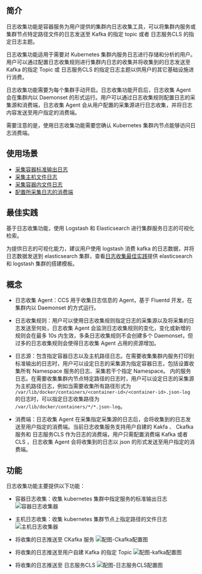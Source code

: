 ## 简介

日志收集功能是容器服务为用户提供的集群内日志收集工具，可以将集群内服务或集群节点特定路径文件的日志发送至 Kafka 的指定 topic 或者 日志服务CLS 的指定日志主题。

日志收集功能适用于需要对 Kubernetes 集群内服务日志进行存储和分析的用户。用户可以通过配置日志收集规则进行集群内日志的收集并将收集到的日志发送至 Kafka 的指定 Topic 或 日志服务CLS 的指定日志主题以供用户的其它基础设施进行消费。

日志收集功能需要为每个集群手动开启。日志收集功能开启后，日志收集 Agent 会在集群内以 Daemonset 的形式运行。用户可以通过日志收集规则配置日志的采集源和消费端，日志收集 Agent 会从用户配置的采集源进行日志收集，并将日志内容发送至用户指定的消费端。

需要注意的是，使用日志收集功能需要您确认 Kubernetes 集群内节点能够访问日志消费端。

## 使用场景

- [采集容器标准输出日志](https://cloud.tencent.com/document/product/457/13662)
- [采集主机文件日志](https://cloud.tencent.com/document/product/457/13660)
- [采集容器内文件日志](https://cloud.tencent.com/document/product/457/13661)
- [配置所采集日志的消费端](https://cloud.tencent.com/document/product/457/13659)

## 最佳实践

基于日志收集功能，使用 Logstash 和 Elasticsearch 进行集群服务日志的可视化检索。

为提供日志的可视化能力，建议用户使用 logstash 消费 kafka 的日志数据，并将日志数据发送到 elasticsearch 集群，查看[日志收集最佳实践](https://cloud.tencent.com/document/product/457/13657)提供 elasticsearch 和 logstash 集群的搭建模板。
 
## 概念

- 日志收集 Agent：CCS 用于收集日志信息的 Agent，基于 Fluentd 开发，在集群内以 Daemonset 的方式运行。

- 日志收集规则：用户可以使用日志收集规则指定日志的采集源以及将采集的日志发送至何处，日志收集 Agent 会监测日志收集规则的变化，变化或新增的规则会在最多 10s 内生效，多条日志收集规则不会创建多个 Daemonset，但过多的日志收集规则会使得日志收集 Agent 占用的资源增加。

- 日志源：包含指定容器日志以及主机路径日志。在需要收集集群内服务打印到标准输出的日志时，用户可以设定日志的采集源为指定容器日志，包括设置收集所有 Namespace 服务的日志、采集若干个指定 Namespace。 内的服务日志。在需要收集集群内节点特定路径的日志时，用户可以设定日志的采集源为主机路径日志，例如当需要收集所有路径形式为 `/var/lib/docker/containers/<container-id>/<container-id>.json-log` 的日志时，可以指定日志收集路径为 `/var/lib/docker/containers/*/*.json-log`。

- 消费端：日志收集 Agent 在采集指定采集源的日志后，会将收集到的日志发送至用户指定的消费端。当前日志收集服务支持用户自建的 Kakfa 、 Ckafka 服务和 日志服务CLS 作为日志的消费端，用户只需配置消费端 Kafka 或者 CLS ，日志收集 Agent 会将收集到的日志以 json 的形式发送至用户指定的消费端。


## 功能

日志收集功能主要提供以下功能：

- 容器日志收集：收集 kubernetes 集群中指定服务的标准输出日志
![容器日志收集器][1]

- 主机日志收集：收集 kubernetes 集群节点上指定路径的文件日志
![主机日志收集器][2]

- 将收集的日志推送至 CKafka 服务
![配图-Ckafka配置图][3]

- 将收集的日志推送至用户自建 Kafka 的指定 Topic
![配图-kafka配置图][4]

- 将收集的日志推送至 日志服务CLS
![配图-日志服务CLS配置图][5]

[1]:https://mc.qcloudimg.com/static/img/1876f68db6e7f0282c1289d1a7411211/image.png
[2]:https://mc.qcloudimg.com/static/img/45465494725a520f963be72ae3fb9aca/image.png
[3]:https://mc.qcloudimg.com/static/img/2247389b857b20cceabd0c6dccdbcc8a/ckafa.png
[4]:https://mc.qcloudimg.com/static/img/9fb478a794d258a0609db74ae3ede544/kafka.png
[5]:https://mc.qcloudimg.com/static/img/4d52a836e1c50cbe46fb7d8d4049bf8a/%7BF5CD3AB9-4732-44E0-85BF-1103EB970862%7D.png
